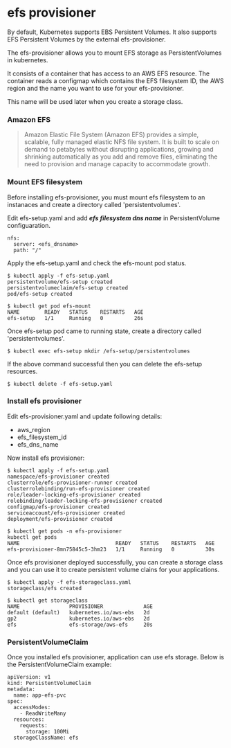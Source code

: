 # efs provisioner

By default, Kubernetes supports EBS Persistent Volumes. It also supports EFS Persistent Volumes by the external efs-provisioner.

The efs-provisioner allows you to mount EFS storage as PersistentVolumes in kubernetes. 

It consists of a container that has access to an AWS EFS resource. The container reads a configmap which contains the EFS filesystem ID, the AWS region and the name you want to use for your efs-provisioner. 

This name will be used later when you create a storage class.

### Amazon EFS

> Amazon Elastic File System (Amazon EFS) provides a simple, scalable, fully managed elastic NFS file system.  It is built to scale on demand to petabytes without disrupting applications, growing and shrinking automatically as you add and remove files, eliminating the need to provision and manage capacity to accommodate growth.

### Mount EFS filesystem

Before installing efs-provisioner, you must mount efs filesystem to an instanaces and create a directory called 'persistentvolumes'.

Edit efs-setup.yaml and add ***efs filesystem dns name*** in PersistentVolume configuaration.

    nfs:
      server: <efs_dnsname>
      path: "/"
   
Apply the efs-setup.yaml and check the efs-mount pod status.   
    
    $ kubectl apply -f efs-setup.yaml 
    persistentvolume/efs-setup created
    persistentvolumeclaim/efs-setup created
    pod/efs-setup created
    
    $ kubectl get pod efs-mount
    NAME        READY   STATUS    RESTARTS   AGE
    efs-setup   1/1     Running   0          26s

Once efs-setup pod came to running state, create a directory called 'persistentvolumes'.

    $ kubectl exec efs-setup mkdir /efs-setup/persistentvolumes

If the above command successful then you can delete the efs-setup resources.
    
    $ kubectl delete -f efs-setup.yaml
    
### Install efs provisioner

Edit efs-provisioner.yaml and update following details:

- aws_region
- efs_filesystem_id
- efs_dns_name

Now install efs provisioner:

    $ kubectl apply -f efs-setup.yaml
    namespace/efs-provisioner created
    clusterrole/efs-provisioner-runner created
    clusterrolebinding/run-efs-provisioner created
    role/leader-locking-efs-provisioner created
    rolebinding/leader-locking-efs-provisioner created
    configmap/efs-provisioner created
    serviceaccount/efs-provisioner created
    deployment/efs-provisioner created
    
    $ kubectl get pods -n efs-provisioner
    kubectl get pods
    NAME                               READY   STATUS    RESTARTS   AGE
    efs-provisioner-8mn75845c5-3hm23   1/1     Running   0          30s

Once efs provisioner deployed successfully, you can create a storage class and you can use it to create persistent volume clains for your applications.

    $ kubectl apply -f efs-storageclass.yaml
    storageclass/efs created
    
    $ kubectl get storageclass
    NAME                PROVISIONER             AGE
    default (default)   kubernetes.io/aws-ebs   2d
    gp2                 kubernetes.io/aws-ebs   2d
    efs                 efs-storage/aws-efs     20s
    
### PersistentVolumeClaim
 
Once you installed efs provisioner, application can use efs storage. Below is the PersistentVolumeClaim example:
 
    apiVersion: v1
    kind: PersistentVolumeClaim
    metadata:
      name: app-efs-pvc
    spec:
      accessModes:
        - ReadWriteMany
      resources:
        requests:
          storage: 100Mi
      storageClassName: efs
